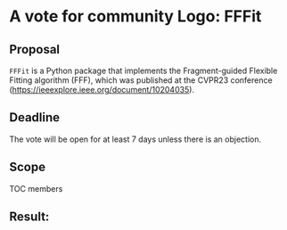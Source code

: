 # A vote for community Logo: FFFit
 
## Proposal
`FFFit` is a Python package that implements the Fragment-guided Flexible Fitting algorithm (FFF), which was published at the CVPR23 conference (https://ieeexplore.ieee.org/document/10204035).


## Deadline
The vote will be open for at least 7 days unless there is an objection.

## Scope
TOC members

## Result:
